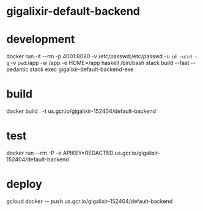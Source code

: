 # gigalixir-default-backend

# development
docker run -it --rm -p 4001:8080 -v /etc/passwd:/etc/passwd -u `id -u`:`id -g` -v `pwd`:/app -w /app -e HOME=/app haskell /bin/bash
stack build --fast --pedantic
stack exec gigalixir-default-backend-exe

# build
docker build . -t us.gcr.io/gigalixir-152404/default-backend

# test
docker run --rm -P -e APIKEY=REDACTED us.gcr.io/gigalixir-152404/default-backend

# deploy
gcloud docker -- push us.gcr.io/gigalixir-152404/default-backend
